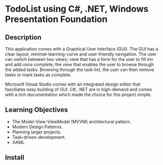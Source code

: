 # TodoList using C#, .NET, Windows Presentation Foundation

## Description
This application comes with a Graphical User Interface (GUI). The GUI has a clear layout, minimal-learning-curve and user-friendly navigation. The user can switch between two views; view that has a form for the user to fill inn and add once complete; the view that enables the user to browse through the added tasks. Browsing through the task-list, the user can then remove tasks or mark tasks as complete. 

Microsoft Visual Studio comes with an integrated design editor that fasciliates easy building of GUI. C#, .NET are in high-demand and comes with a rich documentation which made the choice for this project simple.

## Learning Objectives
* The Model-View-ViewModel (MVVM) architectural pattern.
* Modern Design Patterns.
* Planning larger projects.
* Task-driven-development.
* XAML
## Install
